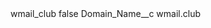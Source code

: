 <?xml version="1.0" encoding="UTF-8"?>
<CustomMetadata xmlns="http://soap.sforce.com/2006/04/metadata" xmlns:xsi="http://www.w3.org/2001/XMLSchema-instance" xmlns:xsd="http://www.w3.org/2001/XMLSchema">
    <label>wmail_club</label>
    <protected>false</protected>
    <values>
        <field>Domain_Name__c</field>
        <value xsi:type="xsd:string">wmail.club</value>
    </values>
</CustomMetadata>
